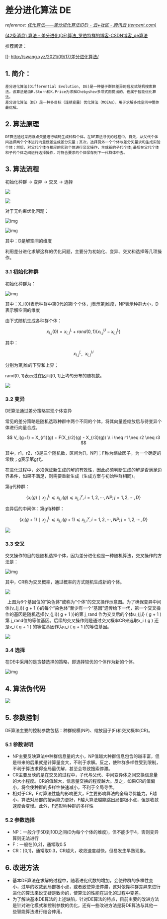 # 差分进化算法 DE

*reference:  [优化算法——差分进化算法(DE) - 云+社区 - 腾讯云 (tencent.com)](https://cloud.tencent.com/developer/article/1390226)*

[(42条消息) 算法 - 差分进化(DE)算法_罗伯特祥的博客-CSDN博客_de算法](https://blog.csdn.net/weixin_43455581/article/details/101694412)

推荐阅读：  

[]: http://swang.xyz/2021/09/17/差分进化算法/

## 1. 简介：

    差分进化算法(Differential Evolution, DE)是一种基于群体差异的启发式随机搜索算法，该算法是由R.Storn和K.Price为求解Chebyshev多项式而提出的，也属于智能优化算法。
    差分进化算法（DE）是一种多目标（连续变量）优化算法（MOEAs），用于求解多维空间中整体最优解。

## 2. 算法原理

    DE算法通过采用浮点矢量进行编码生成种群个体。在DE算法寻优的过程中，首先，从父代个体间选择两个个体进行向量做差生成差分矢量；其次，选择另外一个个体与差分矢量求和生成实验个体；然后，对父代个体与相应的实验个体进行交叉操作，生成新的子代个体;最后在父代个体和子代个体之间进行选择操作，将符合要求的个体保存到下一代群体中去。

## 3. 算法流程

初始化种群 -> 变异 -> 交叉 -> 选择

![](image/差分进化算法DE/1654420075146.png)

![](image/差分进化算法DE/1654434828461.png)

 

对于无约束优化问题：

![img](https://ask.qcloudimg.com/http-save/yehe-1151807/9agvx6ukba.gif)

![img](https://ask.qcloudimg.com/http-save/yehe-1151807/uxpsg4oql5.gif)

其中：D是解空间的维度

利用差分进化求解这样的优化问题，主要分为初始化、变异、交叉和选择等几项操作。

### 3.1 初始化种群

初始化种群为：

![img](https://ask.qcloudimg.com/http-save/yehe-1151807/xs1rgftwor.gif)

其中：X_i(0)表示种群中第0代的第i个个体，j表示第j维度，NP表示种群大小，D表示解空间的维度

由下式随机生成各种群个体：

$$
x_{i,j}(0) = x^L_{i,j} + rand(0,1)(x^U_{i,j} - x^L_{i,j})
$$

其中：

$$
x_{i,j}^L,\  \  x_{i,j}^U
$$

分别为第j维的下界和上界；

rand(0, 1)表示过在区间[0, 1]上均匀分布的随机数。

![](image/差分进化算法DE/1654430107419.png)

### 3.2 变异

 DE算法通过差分策略实现个体变异

常见的差分策略是随机选取种群中两个不同的个体，将其向量差缩放后与待变异个体进行向量合成。

$$
V_i(g+1) = X_{r1}(g) + F(X_{r2}(g) - X_{r3}(g)) \\ i \neq r1 \neq r2 \neq r3
$$

其中，r1，r2，r3是三个随机数，区间为[1，NP]；F称为缩放因子，为一个确定的常数；g表示第g代。

在进化过程中，必须保证新生成的解的有效性，因此必须判断生成的解是否满足边界条件，如果不满足，则需要重新生成（生成方案与初始种群相同）。

第g代种群：

$$
\{{x _i(g)∣x_{j,i}^L ⩽x_{j,i}(g)⩽x_{j,i}^v,i=1,2,⋯,NP;j=1,2,⋯,D}\}
$$

变异后的中间体：第g待种群：

$$
\{x_i(g+1)∣x_{j,i}^L ⩽ x_{j,i}(g+1) ⩽ x_{j,i}^v,i=1,2,⋯,NP;j=1,2,⋯,D\}
$$

![](image/差分进化算法DE/1654432385879.png)

### 3.3 交叉

 交叉操作的目的是随机选择个体，因为差分进化也是一种随机算法，交叉操作的方法是：

![img](https://ask.qcloudimg.com/http-save/yehe-1151807/hgeyrxv3mz.gif)

其中，CR称为交叉概率，通过概率的方式随机生成新的个体。

![](image/差分进化算法DE/1654432490007.png)

 上图为6个基因位的“染色体”或称为“个体”的交叉操作示意图。为了确保变异中间体{v_{j,i}( g + 1 )}的每个“染色体”至少有一个“基因”遗传给下一代，第一个交叉操作的基因是随机选择{v_{j,i}( g + 1 )}的第 j_rand 作为交叉后的个体u_{j,i} ( g + 1 ) 第 j_rand位的等位基因。后续的交叉操作则是通过交叉概率CR来选取x_i ( g ) 还是v_i ( g + 1 ) 的等位基因作为u_i ( g + 1 )的等位基因。

![](image/差分进化算法DE/1654432700031.png)

### 3.4 选择

在DE中采用的是贪婪选择的策略，即选择较优的个体作为新的个体。

![img](https://ask.qcloudimg.com/http-save/yehe-1151807/ndx7y47fk3.gif)

## 4. 算法伪代码

![](image/差分进化算法DE/1654432755973.png)

## 5. 参数控制

DE算法主要的控制参数包括：种群规模(NP)、缩放因子(F)和交叉概率(CR)。

### 5.1 参数说明

- NP主要反映算法中种群信息量的大小，NP值越大种群信息包含的越丰富，但是带来的后果就是计算量变大，不利于求解。反之，使种群多样性受到限制，不利于算法求得全局最优解，甚至会导致搜索停滞。
- CR主要反映的是在交叉的过程中，子代与父代、中间变异体之间交换信息量的大小程度。CR的值越大，信息量交换的程度越大。反之，如果CR的值偏小，将会使种群的多样性快速减小，不利于全局寻优。
- 相对于CR，F对算法性能的影响更大，F主要影响算法的全局寻优能力。F越小，算法对局部的搜索能力更好，F越大算法越能跳出局部极小点，但是收敛速度会变慢。此外，F还影响种群的多样性

### 5.2 参数选择

- NP：一般介于5D到10D之间(D为每个个体的维度)，但不能少于4，否则变异算则无法进行
- F：一般在[0,2]，通常取0.5
- CR：[0,1]，通常取0.3，CR越大，收敛速度越快，但易发生早熟现象。

## 6. 改进方法

- 基本DE算法在求解的过程中，随着进化代数的增加，会使种群的多样性变小，过早的收敛到局部极小点，或者致使算法停滞，这对依靠种群差异来进行进化的算法来说无疑是致命的，使算法的性能在进化的过程中变差。
- 为了解决基本DE算法的上述缺陷，针对DE算法的特点，目前主要的改进方法是针对进化模式和控制参数的优化，还有一些改进方法是将DE算法与其他一些智能算法进行结合仲用。

